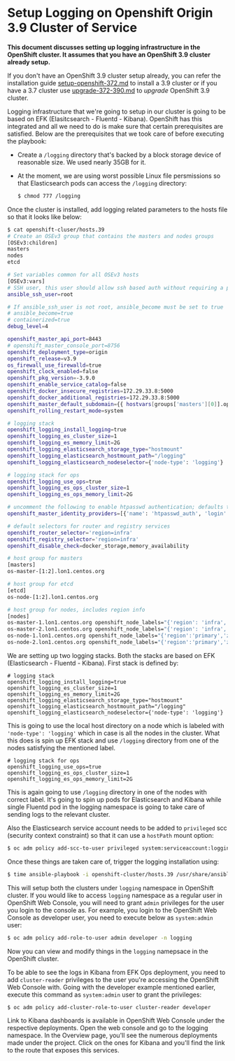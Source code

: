 # Setup Logging on Openshift Origin 3.9 Cluster of Service

**This document discusses setting up logging infrastructure in the OpenShift
cluster. It assumes that you have an OpenShift 3.9 cluster already setup.**

 If you don't have an OpenShift 3.9 cluster setup already, you can refer the installation guide [setup-openshift-372.md](setup-openshift-372.md) to install a 3.9 cluster or if you have a 3.7 cluster use [upgrade-372-390.md](../upgrade-openshift/upgrade-372-390.md) to *upgrade* OpenShift 3.9 cluster.

Logging infrastructure that we're going to setup in our cluster is going to be
based on EFK (Elasitcsearch - Fluentd - Kibana). OpenShift has this integrated
and all we need to do is make sure that certain prerequisites are satisfied.
Below are the prerequisites that we took care of before executing the playbook:

- Create a `/logging` directory that's backed by a block storage device of
  reasonable size. We used nearly 35GB for it.
- At the moment, we are using worst possible Linux file persmissions so that
  Elasticsearch pods can access the `/logging` directory:
   
  ```bash
  $ chmod 777 /logging
  ```

Once the cluster is installed, add logging related parameters to the hosts file
so that it looks like below:

```bash
$ cat openshift-cluser/hosts.39
# Create an OSEv3 group that contains the masters and nodes groups
[OSEv3:children]
masters
nodes
etcd

# Set variables common for all OSEv3 hosts
[OSEv3:vars]
# SSH user, this user should allow ssh based auth without requiring a password
ansible_ssh_user=root

# If ansible_ssh_user is not root, ansible_become must be set to true
# ansible_become=true
# containerized=true
debug_level=4

openshift_master_api_port=8443
# openshift_master_console_port=8756
openshift_deployment_type=origin
openshift_release=v3.9
os_firewall_use_firewalld=true
openshift_clock_enabled=false
openshift_pkg_version=-3.9.0
openshift_enable_service_catalog=false
openshift_docker_insecure_registries=172.29.33.8:5000
openshift_docker_additional_registries=172.29.33.8:5000
openshift_master_default_subdomain={{ hostvars[groups['masters'][0]].openshift_ip }}.nip.io
openshift_rolling_restart_mode=system

# logging stack
openshift_logging_install_logging=true
openshift_logging_es_cluster_size=1
openshift_logging_es_memory_limit=2G
openshift_logging_elasticsearch_storage_type="hostmount"
openshift_logging_elasticsearch_hostmount_path="/logging"
openshift_logging_elasticsearch_nodeselector={'node-type': 'logging'}

# logging stack for ops
openshift_logging_use_ops=true
openshift_logging_es_ops_cluster_size=1
openshift_logging_es_ops_memory_limit=2G

# uncomment the following to enable htpasswd authentication; defaults to DenyAllPasswordIdentityProvider
openshift_master_identity_providers=[{'name': 'htpasswd_auth', 'login': 'true', 'challenge': 'true', 'kind': 'HTPasswdPasswordIdentityProvider', 'filename': '/etc/origin/master/htpasswd'}]

# default selectors for router and registry services
openshift_router_selector='region=infra'
openshift_registry_selector='region=infra'
openshift_disable_check=docker_storage,memory_availability

# host group for masters
[masters]
os-master-[1:2].lon1.centos.org

# host group for etcd
[etcd]
os-node-[1:2].lon1.centos.org

# host group for nodes, includes region info
[nodes]
os-master-1.lon1.centos.org openshift_node_labels="{'region': 'infra','zone': 'default','purpose':'infra', 'node-type': 'logging'}" openshift_schedulable=true openshift_ip=172.29.33.36
os-master-2.lon1.centos.org openshift_node_labels="{'region': 'infra','zone': 'default','purpose':'infra', 'node-type': 'logging'}" openshift_schedulable=true openshift_ip=172.29.33.46
os-node-1.lon1.centos.org openshift_node_labels="{'region':'primary','zone': 'default','purpose':'prod', 'node-type': 'logging'}" openshift_schedulable=true openshift_ip=172.29.33.23
os-node-2.lon1.centos.org openshift_node_labels="{'region':'primary','zone': 'default','purpose':'prod', 'node-type': 'logging'}" openshift_schedulable=true openshift_ip=172.29.33.52
```

We are setting up two logging stacks. Both the stacks are based on EFK
(Elasticsearch - Fluentd - Kibana). First stack is defined by:

```
# logging stack
openshift_logging_install_logging=true
openshift_logging_es_cluster_size=1
openshift_logging_es_memory_limit=2G
openshift_logging_elasticsearch_storage_type="hostmount"
openshift_logging_elasticsearch_hostmount_path="/logging"
openshift_logging_elasticsearch_nodeselector={'node-type': 'logging'}
```

This is going to use the local host directory on a node which is labeled with
`'node-type': 'logging'` which in case is all the nodes in the cluster. What
this does is spin up EFK stack and use `/logging` directory from one of the
nodes satisfying the mentioned label. 

```
# logging stack for ops
openshift_logging_use_ops=true
openshift_logging_es_ops_cluster_size=1
openshift_logging_es_ops_memory_limit=2G
```

This is again going to use `/logging` directory in one of the nodes with
correct label. It's going to spin up pods for Elasticsearch and Kibana while
single Fluentd pod in the logging namespace is going to take care of sending
logs to the relevant cluster.

Also the Elasticsearch service account needs to be added to `privileged`
scc (security context constraint) so that it can use a `hostPath` mount option:

```bash
$ oc adm policy add-scc-to-user privileged system:serviceaccount:logging:aggregated-logging-elasticsearch
```

Once these things are taken care of, trigger the logging installation using:

```bash
$ time ansible-playbook -i openshift-cluster/hosts.39 /usr/share/ansible/openshift-ansible/playbooks/openshift-logging/config.yml -vvv
```

This will setup both the clusters under `logging` namespace in OpenShift
cluster. If you would like to access `logging` namespace as a regular user in
OpenShift Web Console, you will need to grant `admin` privileges for the user
you login to the console as. For example, you login to the OpenShift Web
Console as developer user, you need to execute below as `system:admin` user:

```bash
$ oc adm policy add-role-to-user admin developer -n logging
```

Now you can view and modify things in the `logging` namepsace in the OpenShift
cluster.

To be able to see the logs in Kibana from EFK Ops deployment, you need to add
`cluster-reader` privileges to the user you're accessing the OpenShift Web
Console with. Going with the developer example mentioned earlier, execute this
command as `system:admin` user to grant the privileges:

```bash
$ oc adm policy add-cluster-role-to-user cluster-reader developer
```

Link to Kibana dashboards is available in OpenShift Web Console under the
respective deployments. Open the web console and go to the logging namespace.
In the Overview page, you'll see the numerous deployments made under the
project. Click on the ones for Kibana and you'll find the link to the route
that exposes this services.
